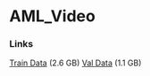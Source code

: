 # AML_Video

### Links
[Train Data](https://filedn.com/l0kNCNuXuEq70c3iUHsXxJ7/train.tar) (2.6 GB)
[Val Data](https://filedn.com/l0kNCNuXuEq70c3iUHsXxJ7/val.tar) (1.1 GB)
 
